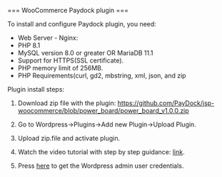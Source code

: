 === WooCommerce Paydock plugin ===

To install and configure Paydock plugin, you need:

* Web Server - Nginx:
* PHP 8.1
* MySQL version 8.0 or greater OR MariaDB 11.1 
* Support for HTTPS(SSL certificate).
* PHP memory limit of 256MB.
* PHP Requirements(curl, gd2, mbstring, xml, json, and zip

Plugin install steps:

1. Download zip file with the plugin: 
https://github.com/PayDock/jsp-woocommerce/blob/power_board/power_board_v1.0.0.zip

2. Go to Wordpress->Plugins->Add new Plugin->Upload Plugin.

3. Upload zip.file and activate plugin.

4. Watch the video tutorial with step by step guidance: [link](https://www.loom.com/share/e3baad357d4444c6967ef4b96377784b?sid=4f21b0af-43f2-4081-9ce7-76bf946fa535).

5. Press [here](https://jetsoftpro.atlassian.net/wiki/spaces/Paydoc/pages/2607448306/Installing+plugin+the+first+time) to get the Wordpress admin user credentials.
